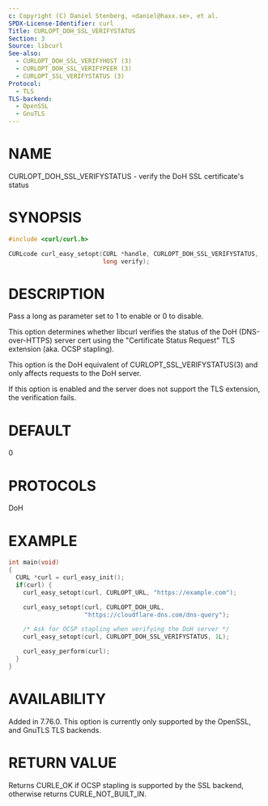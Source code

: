 ```yaml
---
c: Copyright (C) Daniel Stenberg, <daniel@haxx.se>, et al.
SPDX-License-Identifier: curl
Title: CURLOPT_DOH_SSL_VERIFYSTATUS
Section: 3
Source: libcurl
See-also:
  - CURLOPT_DOH_SSL_VERIFYHOST (3)
  - CURLOPT_DOH_SSL_VERIFYPEER (3)
  - CURLOPT_SSL_VERIFYSTATUS (3)
Protocol:
  - TLS
TLS-backend:
  - OpenSSL
  - GnuTLS
---
```


# NAME

CURLOPT_DOH_SSL_VERIFYSTATUS - verify the DoH SSL certificate's status

# SYNOPSIS

~~~c
#include <curl/curl.h>

CURLcode curl_easy_setopt(CURL *handle, CURLOPT_DOH_SSL_VERIFYSTATUS,
                          long verify);
~~~

# DESCRIPTION

Pass a long as parameter set to 1 to enable or 0 to disable.

This option determines whether libcurl verifies the status of the DoH
(DNS-over-HTTPS) server cert using the "Certificate Status Request" TLS
extension (aka. OCSP stapling).

This option is the DoH equivalent of CURLOPT_SSL_VERIFYSTATUS(3) and
only affects requests to the DoH server.

If this option is enabled and the server does not support the TLS extension,
the verification fails.

# DEFAULT

0

# PROTOCOLS

DoH

# EXAMPLE

~~~c
int main(void)
{
  CURL *curl = curl_easy_init();
  if(curl) {
    curl_easy_setopt(curl, CURLOPT_URL, "https://example.com");

    curl_easy_setopt(curl, CURLOPT_DOH_URL,
                     "https://cloudflare-dns.com/dns-query");

    /* Ask for OCSP stapling when verifying the DoH server */
    curl_easy_setopt(curl, CURLOPT_DOH_SSL_VERIFYSTATUS, 1L);

    curl_easy_perform(curl);
  }
}
~~~

# AVAILABILITY

Added in 7.76.0. This option is currently only supported by the OpenSSL, and
GnuTLS TLS backends.

# RETURN VALUE

Returns CURLE_OK if OCSP stapling is supported by the SSL backend, otherwise
returns CURLE_NOT_BUILT_IN.
